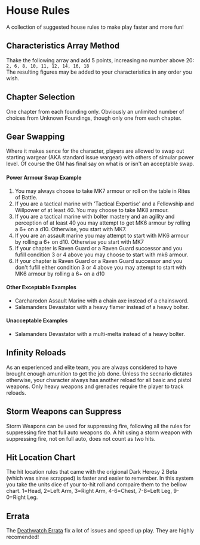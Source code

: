 # House Rules

A collection of suggested house rules to make play faster and more fun!

## Characteristics Array Method
Thake the following array and add 5 points,  increasing no number above 20:  
`2, 6, 8, 10, 11, 12, 14, 16, 18`  
The resulting figures may be added to your characteristics in any order you wish.

## Chapter Selection
One chapter from each founding only. Obviously an unlimited number of choices from Unknown Foundings, though only one from each chapter.

## Gear Swapping
Where it makes sence for the character, players are allowed to swap out starting wargear (AKA standard issue wargear) with others of simular power level. Of course the GM has final say on what is or isn't an acceptable swap.

#### Power Armour Swap Example
1. You may always choose to take MK7 armour or roll on the table in Rites of Battle.
2. If you are a tactical marine with 'Tactical Expertise' and a Fellowship and Willpower of at least 40. You may choose to take MK8 armour.
3. If you are a tactical marine with bolter mastery and an agility and perception of at least 40 you may attempt to get MK6 armour by rolling a 6+ on a d10. Otherwise, you start with MK7.
4. If you are an assault marine you may attempt to start with MK6 armour by rolling a 6+ on d10. Otherwise you start with MK7
5. If your chapter is Raven Guard or a Raven Guard successor and you fufill condition 3 or 4 above you may choose to start with mk6 armour.
6. If your chapter is Raven Guard or a Raven Guard successor and you don't fufill either condition 3 or 4 above you may attempt to start with MK6 armour by rolling a 6+ on a d10

#### Other Exceptable Examples
 * Carcharodon Assault Marine with a chain axe instead of a chainsword.
 * Salamanders Devastator with a heavy flamer instead of a heavy bolter.

#### Unacceptable Examples
 * Salamanders Devastator with a multi-melta instead of a heavy bolter.

## Infinity Reloads
As an experienced and elite team, you are always considered to have brought enough amunition to get the job done. Unless the secnario dictates otherwise, your character always has another reload for all basic and pistol weapons. Only heavy weapons and grenades require the player to track reloads.

## Storm Weapons can Suppress
Storm Weapons can be used for suppressing fire, following all the rules for suppressing fire that full auto weapons do. A hit using a storm weapon with suppressing fire, not on full auto, does not count as two hits.

## Hit Location Chart
The hit location rules that came with the origional Dark Heresy 2 Beta (which was sinse scrapped) is faster and  easier to remember. In this system you take the units dice of your to-hit roll and compaire them to the bellow chart.
1=Head, 2=Left Arm, 3=Right Arm, 4-6=Chest, 7-8=Left Leg, 9-0=Right Leg.

## Errata
The [Deathwatch Errata](DeathwatchErrata.pdf) fix a lot of issues and speed up play. They are highly recomended!
